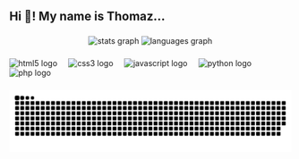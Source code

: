 <h2 align="left">Hi 👋! My name is Thomaz...</h2>

###

<div align="center">
  <img src="https://github-readme-stats.vercel.app/api?username=thomazandreywalicoski&hide_title=false&hide_rank=false&show_icons=true&include_all_commits=true&count_private=true&disable_animations=false&theme=dracula&locale=en&hide_border=false" height="150" alt="stats graph"  />
  <img src="https://github-readme-stats.vercel.app/api/top-langs?username=thomazandreywalicoski&locale=en&hide_title=false&layout=compact&card_width=320&langs_count=5&theme=dracula&hide_border=false" height="150" alt="languages graph"  />
</div>

###

<div align="left">
  <img src="https://cdn.jsdelivr.net/gh/devicons/devicon/icons/html5/html5-original.svg" height="30" alt="html5 logo"  />
  <img width="12" />
  <img src="https://cdn.jsdelivr.net/gh/devicons/devicon/icons/css3/css3-original.svg" height="30" alt="css3 logo"  />
  <img width="12" />
  <img src="https://cdn.jsdelivr.net/gh/devicons/devicon/icons/javascript/javascript-original.svg" height="30" alt="javascript logo"  />
  <img width="12" />
  <img src="https://cdn.jsdelivr.net/gh/devicons/devicon/icons/python/python-original.svg" height="30" alt="python logo"  />
  <img width="12" />
  <img src="https://cdn.jsdelivr.net/gh/devicons/devicon/icons/php/php-original.svg" height="30" alt="php logo"  />
</div>

###

<picture>
  <source media="(prefers-color-scheme: dark)" srcset="https://raw.githubusercontent.com/thomazandreywalicoski/thomazandreywalicoski/output/github-contribution-grid-snake-dark.svg">
  <source media="(prefers-color-scheme: light)" srcset="https://raw.githubusercontent.com/thomazandreywalicoski/thomazandreywalicoski/output/github-contribution-grid-snake.svg">
  <img alt="github contribution grid snake animation" src="https://raw.githubusercontent.com/thomazandreywalicoski/thomazandreywalicoski/output/github-contribution-grid-snake.svg">
</picture>

###
